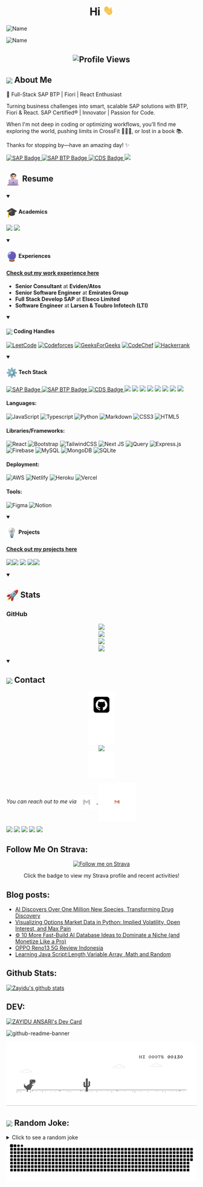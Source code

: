 <!-- ### Hi there 👋 -->

<h1 align="center">Hi <img src="https://github.com/zayidu/zayidu/blob/assets/icons/Hi.gif" width="28px"/></h2>

![Name](https://github.com/zayidu/zayidu/blob/assets/images/Zayidu_Hi.gif)

![Name](https://github.com/zayidu/zayidu/blob/assets/images/Zayidu_Salut_v2.gif)

<h2 align="center">
  <img src="https://komarev.com/ghpvc/?username=zayidu&color=dc143c&style=for-the-badge" alt="Profile Views" style="height:21px;">
</h2>

## <img align ='center' src="https://i.giphy.com/media/v1.Y2lkPTc5MGI3NjExdjh2dDM4bDhyYzM5NmppaHJ6dG56Mmh3bTkyanFkdWRvZ3R1cGoycSZlcD12MV9pbnRlcm5hbF9naWZfYnlfaWQmY3Q9ZQ/LOnt6uqjD9OexmQJRB/giphy.gif" width="37" /> About Me

🚀 Full-Stack SAP BTP | Fiori | React Enthusiast

Turning business challenges into smart, scalable SAP solutions with BTP, Fiori & React. SAP Certified® | Innovator | Passion for Code.

When I'm not deep in coding or optimizing workflows, you’ll find me exploring the world, pushing limits in CrossFit 🏋🏼🚴, or lost in a book 📚.

Thanks for stopping by—have an amazing day! ✨

<a href="https://www.sap.com/" target="_blank">
    <img src="https://img.shields.io/badge/SAP-Blue?style=for-the-badge&logo=sap&logoColor=white" alt="SAP Badge">
</a>

<a href="https://www.sap.com/products/business-technology-platform.html" target="_blank">
    <img src="https://img.shields.io/badge/SAP%20BTP-430098?style=for-the-badge&logo=sap&logoColor=white" alt="SAP BTP Badge">
</a>

<a href="https://help.sap.com/docs/SAP_ABAP_PLATFORM/abap-core-data-services-cds" target="_blank">
    <img src="https://img.shields.io/badge/CDS%20(Core%20Data%20Services)-green?style=for-the-badge&logo=sap&logoColor=white" alt="CDS Badge">
</a>
<a href="https://reactjs.org/" target="_blank"><img src="https://img.shields.io/badge/react%20-%2320232a.svg?&style=for-the-badge&logo=react&logoColor=%2361DAFB" ></a> 

<h2> <img align="center" src="https://github.com/zayidu/zayidu/blob/assets/icons/about.png" width="37" /> Resume</h2>

 <details open>
  <summary><h4> <img align="center" src="https://github.com/zayidu/zayidu/blob/assets/icons/academics.gif"  width="29"/> Academics</h2></summary>

  <span><img src="https://img.shields.io/badge/Bachelor of Technology/ Engineering-EEE'2015-1877F2?style=for-the-badge"></span>
  <span><img src="https://img.shields.io/badge/GPA-7.95/10.0-EFEEE9?style=for-the-badge"></span>
</details>

 <details open>
  <summary><h4> <img align="center" src="https://github.com/zayidu/zayidu/blob/assets/icons/experience.gif"  width="29"/> Experiences</h2></summary>

  #### <a href="https://zayidu.github.io/portfolio/#overallExperience">Check out my work experience here</a>

- **Senior Consultant** at **Eviden/Atos**
- **Senior Software Engineer** at **Emirates Group**
- **Full Stack Develop SAP** at **Elseco Limited**
- **Software Engineer** at **Larsen & Toubro Infotech (LTI)**
</details>
  
<details open>
  <summary><h4> <img align="center" src="https://user-images.githubusercontent.com/74038190/216122041-518ac897-8d92-4c6b-9b3f-ca01dcaf38ee.png"  width="29"/> Coding Handles</h2></summary>

  [![LeetCode](https://img.shields.io/badge/LeetCode-000000?style=for-the-badge&logo=LeetCode&logoColor=#d16c06)](https://www.leetcode.com/zayidu)
  [![Codeforces](https://img.shields.io/badge/Codeforces-445f9d?style=for-the-badge&logo=Codeforces&logoColor=white)](https://codeforces.com/profile/zayidu)
  [![GeeksForGeeks](https://img.shields.io/badge/GeeksforGeeks-gray?style=for-the-badge&logo=geeksforgeeks&logoColor=35914c)](https://auth.geeksforgeeks.org/user/zayidu/practice)
  [![CodeChef](https://img.shields.io/badge/CodeChef-%23964B00.svg?style=for-the-badge&logo=CodeChef&logoColor=white)](https://www.codechef.com/users/zayidu)
  [![Hackerrank](https://img.shields.io/badge/-Hackerrank-2EC866?style=for-the-badge&logo=HackerRank&logoColor=white)](https://www.hackerrank.com/profile/zayidu)
</details>


<details open>
  <summary><h4> <img align="center" src="https://github.com/zayidu/zayidu/blob/assets/icons/techstack.gif"  width="29"/> Tech Stack</h2></summary>

<a href="https://www.sap.com/" target="_blank">
    <img src="https://img.shields.io/badge/SAP-Blue?style=for-the-badge&logo=sap&logoColor=white" alt="SAP Badge">
</a>

<a href="https://www.sap.com/products/business-technology-platform.html" target="_blank">
    <img src="https://img.shields.io/badge/SAP%20BTP-430098?style=for-the-badge&logo=sap&logoColor=white" alt="SAP BTP Badge">
</a>

<a href="https://help.sap.com/docs/SAP_ABAP_PLATFORM/abap-core-data-services-cds" target="_blank">
    <img src="https://img.shields.io/badge/CDS%20(Core%20Data%20Services)-green?style=for-the-badge&logo=sap&logoColor=white" alt="CDS Badge">
</a>
<a href="https://reactjs.org/" target="_blank"><img src="https://img.shields.io/badge/react%20-%2320232a.svg?&style=for-the-badge&logo=react&logoColor=%2361DAFB" ></a>   <a href="https://developer.mozilla.org/en-US/docs/Web/JavaScript" target="_blank"><img src="https://img.shields.io/badge/javascript%20-%23323330.svg?&style=for-the-badge&logo=javascript&logoColor=%23F7DF1E" ></a>   <a href="https://www.sap.com/index.html" target="_blank"><img src="https://img.shields.io/badge/SAP%20-fff.svg?&style=for-the-badge&logo=sap&logoColor=%fff" ></a>   <a href="https://developer.mozilla.org/en-US/docs/Web/HTML" target="_blank"><img src="https://img.shields.io/badge/html5%20-%23E34F26.svg?&style=for-the-badge&logo=html5&logoColor=white" ></a>   <a href="https://developer.mozilla.org/en-US/docs/Web/CSS" target="_blank"><img src="https://img.shields.io/badge/css3%20-%231572B6.svg?&style=for-the-badge&logo=css3&logoColor=white" ></a>   <a href="https://getbootstrap.com/" target="_blank"><img src="https://img.shields.io/badge/bootstrap%20-%23563D7C.svg?&style=for-the-badge&logo=bootstrap&logoColor=white" ></a>   <a href="https://git-scm.com/" target="_blank"><img src="https://img.shields.io/badge/git%20-%23F05033.svg?&style=for-the-badge&logo=git&logoColor=white" /></a>   <a href="https://code.visualstudio.com/" target="_blank"><img src="http://img.shields.io/badge/-VS%20Code-000000?style=for-the-badge&logo=Visual-studio-code&logoColor=blue" ></a>


  #### Languages:
  ![JavaScript](https://img.shields.io/badge/javascript-%23323330.svg?style=for-the-badge&logo=javascript&logoColor=%23F7DF1E) 
  ![Typescript](https://img.shields.io/badge/TypeScript-007ACC?style=for-the-badge&logo=typescript&logoColor=white)
  ![Python](https://img.shields.io/badge/python-3670A0?style=for-the-badge&logo=python&logoColor=ffdd54) 
  ![Markdown](https://img.shields.io/badge/markdown-%23000000.svg?style=for-the-badge&logo=markdown&logoColor=white) 
  ![CSS3](https://img.shields.io/badge/css3-%231572B6.svg?style=for-the-badge&logo=css3&logoColor=white) 
  ![HTML5](https://img.shields.io/badge/html5-%23E34F26.svg?style=for-the-badge&logo=html5&logoColor=white)

  #### Libraries/Frameworks:
  ![React](https://img.shields.io/badge/react-%2320232a.svg?style=for-the-badge&logo=react&logoColor=%2361DAFB) 
  ![Bootstrap](https://img.shields.io/badge/bootstrap-%23563D7C.svg?style=for-the-badge&logo=bootstrap&logoColor=white) 
  ![TailwindCSS](https://img.shields.io/badge/tailwindcss-%2338B2AC.svg?style=for-the-badge&logo=tailwind-css&logoColor=white) 
  ![Next JS](https://img.shields.io/badge/Next-black?style=for-the-badge&logo=next.js&logoColor=white) 
  ![jQuery](https://img.shields.io/badge/jquery-%230769AD.svg?style=for-the-badge&logo=jquery&logoColor=white) 
  ![Express.js](https://img.shields.io/badge/ExpressJS-black?style=for-the-badge&logo=three.js&logoColor=white) 
  ![Firebase](https://img.shields.io/badge/firebase-%23039BE5.svg?style=for-the-badge&logo=firebase) 
  ![MySQL](https://img.shields.io/badge/mysql-%2300f.svg?style=for-the-badge&logo=mysql&logoColor=white) 
  ![MongoDB](https://img.shields.io/badge/MongoDB-%234ea94b.svg?style=for-the-badge&logo=mongodb&logoColor=white) 
  ![SQLite](https://img.shields.io/badge/sqlite-%2307405e.svg?style=for-the-badge&logo=sqlite&logoColor=white)

  #### Deployment:
  ![AWS](https://img.shields.io/badge/AWS-%23FF9900.svg?style=for-the-badge&logo=amazon-aws&logoColor=white) 
  ![Netlify](https://img.shields.io/badge/netlify-%23000000.svg?style=for-the-badge&logo=netlify&logoColor=#00C7B7) 
  ![Heroku](https://img.shields.io/badge/heroku-%23430098.svg?style=for-the-badge&logo=heroku&logoColor=white) 
  ![Vercel](https://img.shields.io/badge/vercel-%23000000.svg?style=for-the-badge&logo=vercel&logoColor=white) 

  #### Tools:
  ![Figma](https://img.shields.io/badge/figma-%23F24E1E.svg?style=for-the-badge&logo=figma&logoColor=white) 
  ![Notion](https://img.shields.io/badge/Notion-%23000000.svg?style=for-the-badge&logo=notion&logoColor=white)
</details>
 
 <details open>
  <summary><h4> <img align="center" src="https://github.com/zayidu/zayidu/blob/assets/icons/projects.gif"  width="29"/> Projects</h2></summary>

  #### <a href="https://zayidu.github.io/portfolio/#projects">Check out my projects here</a>
  <span> <img src="https://img.shields.io/badge/React-20232A?style=for-the-badge&logo=react&logoColor=61DAFB"><img src="https://img.shields.io/badge/Node.js-%2343853D.svg?style=for-the-badge&logo=node.js&logoColor=white"> <img src="https://img.shields.io/badge/MongoDB-%234ea94b.svg?style=for-the-badge&logo=mongodb&logoColor=white"> <img src="https://img.shields.io/badge/Python-3670A0?style=for-the-badge&logo=python&logoColor=ffdd54"><img src="https://img.shields.io/badge/Amazon_AWS-232F3E?style=for-the-badge&logo=amazon-aws&logoColor=white"></span>  
</details>

<details open>
  <summary><h2> <img align="center" src="https://github.com/zayidu/zayidu/blob/assets/icons/stats.gif"  width="32"/> Stats</h2></summary>

  <!-- ### Leetcode
  <div align="center">
  <a href="https://leetcode.com/zayidu">
  <img height="316" src="https://leetcard.jacoblin.cool/zayidu?theme=dark&font=Ubuntu&cache=14400&ext=contest&sheets=https://gist.githubusercontent.com/zayidu/5e715e284c89cace8f5fa09f7fb930b8/raw/ec0be570f114124b1a2156a660d67baa0ab5639d/leetcode_stats_card.css" alt="Binary Solver Leetcode Stats"/>
  </a>
 </div> -->


  <!-- ### Codeforces
  <div align="center">
    <a href="https://codeforces.com/profile/zayidu">
      <img height="316" src="https://codeforces-readme-stats.vercel.app/api/card?username=zayidu&theme=github_dark&force_username=true&border_color=404040" alt="Binary Solver Codeforces Stats"/>
    </a>
  </div> -->
  
  ### GitHub
  <div align="center">

   ![](https://github-readme-stats.vercel.app/api?username=zayidu&theme=tokyonight&hide_border=false&include_all_commits=true&count_private=false)<br/>
   ![](https://github-readme-streak-stats.herokuapp.com/?user=zayidu&theme=tokyonight&hide_border=false)<br/>
   ![](https://github-readme-stats.vercel.app/api/top-langs/?username=zayidu&theme=tokyonight&hide_border=false&include_all_commits=true&count_private=false&layout=compact)<br/>
   ![](https://github-readme-activity-graph.vercel.app/graph?username=zayidu&theme=tokyo-night)

  </div>
</details>

<details open>
  <summary><h2> <img align ='center' src='https://i.giphy.com/media/v1.Y2lkPTc5MGI3NjExaGtqdDdwN2oyNWJ4czlncHBkamJxaHcxYmVmcXY3a3I3MjRmYjBrbCZlcD12MV9pbnRlcm5hbF9naWZfYnlfaWQmY3Q9ZQ/kmUvauX8TMWg0OsqKW/giphy.gif' width ='37' /> Contact</h2></summary>

<div style="display: flex; flex-direction: column; justify-content: center; align-items: center; ">
  <a href="https://github.com/zayidu">
    <img align="center" src="https://github.com/zayidu/zayidu/blob/assets/icons/Github.gif" width="70"/>
  </a>
  <a href="https://www.linkedin.com/in/zayidu/">
    <img align="center" src="https://github.com/zayidu/zayidu/blob/assets/icons/Linkedin.gif" width="70"/>
  </a>
  <a href="https://www.reddit.com/user/zayidu/">
    <img align="center" src="https://i.giphy.com/media/v1.Y2lkPTc5MGI3NjExMTQ4aTJ5N3FtODF6a2c4ZTR6c2s2NW1ibjhueHRlYmRmOHJ4am5tZiZlcD12MV9pbnRlcm5hbF9naWZfYnlfaWQmY3Q9Zw/ubh3VFjesM5ZZ6FaqE/giphy.gif" width="70"/>
  </a>
  <a href="https://www.quora.com/profile/Zayidu">
    <img align="center" src="https://github.com/zayidu/zayidu/blob/assets/icons/Quora.gif" width="70"/>
  </a>
</div>

</details>

<p> 
 <i>You can reach out to me via</i> 
 &nbsp;<img align="center" src="https://github.com/zayidu/zayidu/blob/assets/icons/Contact.gif"  width="37"/>
&nbsp;<a href="mailto:zayidu11@gmail.com">
     <img align="center" src="https://github.com/zayidu/zayidu/blob/assets/icons/Gmail.gif"  width="100"/>
 </a>
</p>

<a href="mailto:zayidu11@gmail.com" target="_blank"><img src="https://img.shields.io/badge/zayidu11@gmail.com-%23D14836.svg?&style=for-the-badge&logo=gmail&logoColor=white" ></a>   <a href="https://www.instagram.com/zayidu/" target="_blank"><img src="https://img.shields.io/badge/@zayidu-%23E4405F.svg?&style=for-the-badge&logo=instagram&logoColor=white"></a>   <a  href="https://www.linkedin.com/in/zayidu/" target="_blank"><img src="https://img.shields.io/badge/Zayidu A-%230077B5.svg?&style=for-the-badge&logo=linkedin&logoColor=white" ></a>   <a href="https://medium.com/@zayidu" target="_blank"><img src="https://img.shields.io/badge/@zayidu-%2312100E.svg?&style=for-the-badge&logo=medium&logoColor=white"></a>
<a href="https://zayidu.github.io/portfolio/" target="_blank"><img src="https://img.shields.io/badge/-zayidu.github.io/portfolio-blue"></img></a>


## Follow Me On Strava:

<div align="center">
  <!-- Strava badge -->
  <a href="https://www.strava.com/athletes/32322110" target="_blank">
    <img src="https://img.shields.io/badge/Strava-Follow%20me%20on%20Strava-orange?style=for-the-badge&logo=strava&logoColor=white" alt="Follow me on Strava">
  </a>
  <p>Click the badge to view my Strava profile and recent activities!</p>
</div>

## Blog posts:
<!-- # Blog posts -->

<!-- BLOG-POST-LIST:START -->
- [AI Discovers Over One Million New Species, Transforming Drug Discovery](https://dev.to/maurizio_morri_f7f4bd128c/ai-discovers-over-one-million-new-species-transforming-drug-discovery-1lo2)
- [Visualizing Options Market Data in Python: Implied Volatility, Open Interest, and Max Pain](https://dev.to/dm8ry/visualizing-options-market-data-in-python-implied-volatility-open-interest-and-max-pain-4emd)
- [⚙️ 10 More Fast-Build AI Database Ideas to Dominate a Niche &lpar;and Monetize Like a Pro&rpar;](https://dev.to/abubakersiddique761/10-more-fast-build-ai-database-ideas-to-dominate-a-niche-and-monetize-like-a-pro-1kee)
- [OPPO Reno13 5G Review Indonesia](https://dev.to/populer24/membahas-hp-oppo-reno13-5g-indonesia-4n16)
- [Learning Java Script:Length,Variable,Array ,Math and Random](https://dev.to/paviarunachalam/learning-java-scriptlengthvariablearray-math-and-random-23df)
<!-- BLOG-POST-LIST:END -->

<!-- **zayidu/zayidu** is a ✨ _special_ ✨ repository because its `README.md` (this file) appears on your GitHub profile.

Here are some ideas to get you started: -->

 <!-- ### Profile Views :<br>
  <img src="https://profile-counter.glitch.me/zayidu/count.svg" /> -->


## Github Stats:

[![Zayidu's github stats](https://github-readme-stats.vercel.app/api?username=zayidu&show_icons=true&title_color=03fc90&icon_color=03fc90&text_color=03fc90&bg_color=002b19)](https://github.com/zayidu/github-readme-stats)


## DEV:
<!-- DEVCARD -->
<!-- https://app.daily.dev/devcard -->
<!-- https://daily.dev/blog/adding-the-daily-devcard-to-your-github-profile?utm_source=webapp&utm_medium=devcard&utm_campaign=devcardguide&utm_id=inapp -->

<a href="https://app.daily.dev/zayidu"><img src="https://api.daily.dev/devcards/v2/VG0uBq4mZ.png?r=dy2" width="356" alt="ZAYIDU ANSARI's Dev Card"/></a>

<!-- <a href="https://app.daily.dev/zayidu"><img src="https://github.com/zayidu/zayidu/blob/assets/images/devcard.png" width="356" alt="Zayidu's Dev Card"/></a> -->

![github-readme-banner](https://githubcard.rajaryan.work/user/zayidu)

[![](https://github.com/zayidu/zayidu/blob/assets/images/dino.gif)](#)

## <img align ='center' src='https://media2.giphy.com/media/UQDSBzfyiBKvgFcSTw/giphy.gif?cid=ecf05e47p3cd513axbek3f56ti3jzizq8hincw20jauyyfyw&rid=giphy.gif' width ='37' /> Random Joke: 

<details>
  <summary>Click to see a random joke</summary>
  <div align="center">
   
  ![Jokes Card](https://readme-jokes.vercel.app/api?theme=halloween)
  
  </div>
</details>

<div align="center">
  <picture>
    <source media="(prefers-color-scheme: dark)" srcset="https://github.com/zayidu/zayidu/blob/assets/images/github-contribution-grid-snake-dark.svg">
    <source media="(prefers-color-scheme: light)" srcset="https://github.com/zayidu/zayidu/blob/assets/images/github-contribution-grid-snake.svg">
    <img alt="github contribution grid snake animation" src="https://github.com/zayidu/zayidu/blob/assets/images/github-contribution-grid-snake.svg">
  </picture>
</div>

